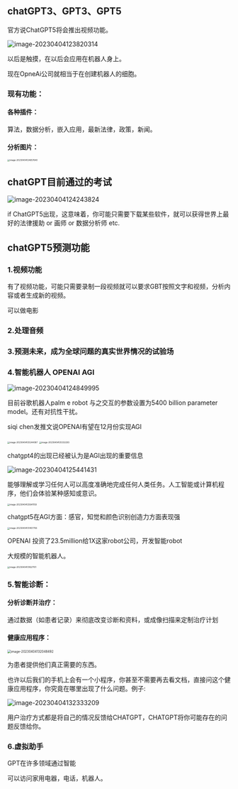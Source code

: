 ## chatGPT3、GPT3、GPT5

官方说ChatGPT5将会推出视频功能。

![image-20230404123820314](chatgpt%E7%BD%91%E4%B8%8A%E8%B5%84%E6%96%99.assets/image-20230404123820314.png)



以后是触摸，在以后会应用在机器人身上。

现在OpneAi公司就相当于在创建机器人的细胞。



### 现有功能：

#### 各种插件：

算法，数据分析，嵌入应用，最新法律，政策，新闻。



#### 分析图片：

<img src="chatgpt%E7%BD%91%E4%B8%8A%E8%B5%84%E6%96%99.assets/image-20230404124657640.png" alt="image-20230404124657640" style="zoom:33%;" />



## chatGPT目前通过的考试

![image-20230404124243824](chatgpt%E7%BD%91%E4%B8%8A%E8%B5%84%E6%96%99.assets/image-20230404124243824.png)

if ChatGPT5出现，这意味着，你可能只需要下载某些软件，就可以获得世界上最好的法律援助 or  画师 or 数据分析师 etc.



## chatGPT5预测功能

### 1.视频功能

有了视频功能，可能只需要录制一段视频就可以要求GBT按照文字和视频，分析内容或者生成新的视频。

可以做电影



### 2.处理音频





### 3.预测未来，成为全球问题的真实世界情况的试验场

 



### 4.智能机器人     OPENAI AGI

![image-20230404124849995](chatgpt%E7%BD%91%E4%B8%8A%E8%B5%84%E6%96%99.assets/image-20230404124849995.png)

目前谷歌机器人palm e robot 与之交互的参数设置为5400 billion parameter model。还有对抗性干扰。

siqi chen发推文说OPENAI有望在12月份实现AGI

<img src="chatgpt%E7%BD%91%E4%B8%8A%E8%B5%84%E6%96%99.assets/image-20230404125244087.png" alt="image-20230404125244087" style="zoom:33%;" />

<img src="chatgpt%E7%BD%91%E4%B8%8A%E8%B5%84%E6%96%99.assets/image-20230404125332293.png" alt="image-20230404125332293" style="zoom:33%;" />

chatgpt4的出现已经被认为是AGI出现的重要信息

![image-20230404125441431](chatgpt%E7%BD%91%E4%B8%8A%E8%B5%84%E6%96%99.assets/image-20230404125441431.png)

能够理解或学习任何人可以高度准确地完成任何人类任务。人工智能或计算机程序，他们会体验某种感知或意识。

<img src="chatgpt%E7%BD%91%E4%B8%8A%E8%B5%84%E6%96%99.assets/image-20230404125641159.png" alt="image-20230404125641159" style="zoom: 33%;" />

chatgpt5在AGI方面：感官，知觉和颜色识别创造力方面表现强

<img src="chatgpt%E7%BD%91%E4%B8%8A%E8%B5%84%E6%96%99.assets/image-20230404131457706.png" alt="image-20230404131457706" style="zoom:33%;" />

OPENAI 投资了23.5million给1X这家robot公司，开发智能robot

大规模的智能机器人。

<img src="chatgpt%E7%BD%91%E4%B8%8A%E8%B5%84%E6%96%99.assets/image-20230404131627101.png" alt="image-20230404131627101" style="zoom:33%;" />



### 5.智能诊断：

#### 分析诊断并治疗：

通过数据（如患者记录）来彻底改变诊断和资料，或成像扫描来定制治疗计划



#### 健康应用程序：

<img src="chatgpt%E7%BD%91%E4%B8%8A%E8%B5%84%E6%96%99.assets/image-20230404132048492.png" alt="image-20230404132048492" style="zoom:50%;" />

为患者提供他们真正需要的东西。

也许以后我们的手机上会有一个小程序，你甚至不需要再去看文档，直接问这个健康应用程序，你究竟在哪里出现了什么问题。例子:

![image-20230404132333209](chatgpt%E7%BD%91%E4%B8%8A%E8%B5%84%E6%96%99.assets/image-20230404132333209.png)

用户治疗方式都是将自己的情况反馈给CHATGPT，CHATGPT将你可能存在的问题反馈给你。





### 6.虚拟助手

GPT在许多领域通过智能

可以访问家用电器，电话，机器人。